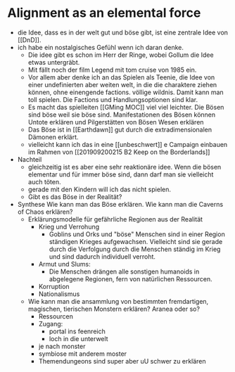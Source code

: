 # Alignment as an elemental force
- die Idee, dass es in der welt gut und böse gibt, ist eine zentrale Idee von [[DnD]]. 
- ich habe ein nostalgisches Gefühl wenn ich daran denke. 
	-  Die idee gibt es schon im Herr der Ringe, wobei Gollum die Idee etwas untergräbt.
	- Mit fällt noch der film Legend mit tom cruise von 1985  ein.
	- Vor allem aber denke ich an das Spielen als Teenie, die Idee von einer undefinierten aber weiten welt, in die die charaktere ziehen können, ohne einengende factions. völlige wildnis. Damit kann man toll spielen. Die Factions und Handlungsoptionen sind klar.
	- Es macht das spielleiten [[GMing MOC]] viel viel leichter. Die Bösen sind böse weil sie böse sind. Manifestationen des Bösen können Untote erklären und Pilgerstätten von Bösen Wesen erklären
	- Das Böse ist in [[Earthdawn]] gut durch die extradimensionalen Dämonen erklärt.
	- vielleicht kann ich das in eine [[unbeschwert]] e Campaign einbauen im Rahmen von [[201909200215 B2 Keep on the Borderlands]]
- Nachteil
	- gleichzeitig ist es aber eine sehr reaktionäre idee. Wenn die bösen elementar und für immer böse sind, dann darf man sie vielleicht auch töten.
	- gerade mit den Kindern will ich das nicht spielen. 
	- Gibt es das Böse in der Realität? 
- Synthese Wie kann man das Böse erklären. Wie kann man die Caverns of Chaos erklären?
	- Erklärungsmodelle für gefährliche Regionen aus der Realität
		- Krieg und Verrohung
			- Goblins und Orks und "böse" Menschen sind in einer Region ständigen Krieges aufgewachsen. Vielleicht sind sie gerade durch die Verfolgung durch die Menschen ständig im Krieg und sind dadurch individuell verroht.
		- Armut und Slums:
			- Die Menschen drängen alle sonstigen humanoids in abgelegene Regionen, fern von natürlichen Ressourcen.
		- Korruption
		- Nationalismus
	- Wie kann man die ansammlung von bestimmten fremdartigen, magischen, tierischen Monstern erklären? Aranea oder so?
		- Ressourcen
		- Zugang:
			- portal ins feenreich
			- loch in die unterwelt
		- je nach monster
		- symbiose mit anderem moster
		- Themendungeons sind super aber uU schwer zu erklären